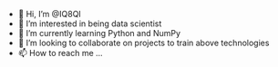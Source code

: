 - 👋 Hi, I’m @IQ8QI
- 👀 I’m interested in being data scientist
- 🌱 I’m currently learning Python and NumPy
- 💞️ I’m looking to collaborate on projects to train above technologies
- 📫 How to reach me ...

<!---
IQ8QI/IQ8QI is a ✨ special ✨ repository because its `README.md` (this file) appears on your GitHub profile.
You can click the Preview link to take a look at your changes.
--->
